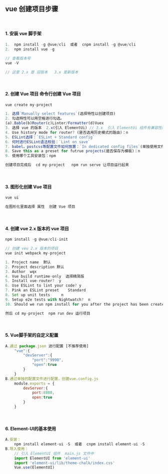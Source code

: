 ##  vue  创建项目步骤

<br/>

####  1. 安装 vue 脚手架

```js
1.  npm install -g @vue/cli  或者  cnpm install -g @vue/cli
2.  npm install vue -g

// 查看版本号
vue -V

// 这里 2.x 是 旧版本   3.x 是新版本
```

<br/>

####  2. 创建 Vue 项目  命令行创建 Vue 项目

```js
vue create my-project

1. 选择`Manually select features`(选择特性以创建项目)
2. 勾选特性可以用空格进行勾选。
(a).Bable(b)Router(c)Linter/Formatter(d)Vuex
3. 选择 vue 的版本  2.x(引入 ElementUi) // 3.x  引入 ElementUi 组件有兼容性问题
4. Use history mode for router? (是否选用历史模式的路由)：n
5. ESLint选择：`ESLint + Standard config`
6. 何时进行ESLint语法校验：`Lint on save`
7. babel，postcss等配置文件如何放置：`In dedicated config files`(单独使用文件进行配置)
8. Save this as a preset for futrue projects(是否保存为模板)：n
9. 使用哪个工具安装包：npm    

创建项目完成后  cd my-project   npm run serve 让项目运行起来
```

<br/>

####  3. 图形化创建 Vue 项目

```js
vue ui

在图形化里面选择 属性  创建 Vue 项目
```

<br/>

####  4. 创建 vue 2.x 版本的 vue 项目

```js
npm install -g @vue/cli-init

// 创建 veu 2.x 版本的项目
vue init webpack my-project

1. Project name  默认
2. Project description 默认
3. Author  wqx
4. Vue build runtime-only  选择精简版
5. Install vue-router?  y
6. Use ESLint to lint your code? y
7. Pink an ESLint preset    Standard
8. Set up unit tests     n
9. Setup e2e tests with Nightwatch?  n
10. Should we run npm install for you after the project has been created?  Yes, use NPM

然后 cd my-project  npm run dev 运行项目
```

<br/>

####  5.  Vue脚手架的自定义配置

```js
A.通过 package.json 进行配置 [不推荐使用]
    "vue":{
        "devServer":{
            "port":"9990",
            "open":true
        }
    }
B.通过单独的配置文件进行配置，创建vue.config.js
    module.exports = {
        devServer:{
            port:8888,
            open:true
        }
    }
```

<br/>

####  6.  Element-UI的基本使用

```js
A.安装：
    npm install element-ui -S  或者  cnpm install element-ui -S
B.导入使用：
    // 引入 ElementUI 组件  main.js 文件中
    import ElementUI from 'element-ui'
    import 'element-ui/lib/theme-chalk/index.css'
    Vue.use(ElementUI)
```
